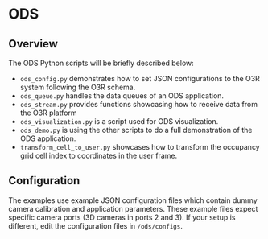 # ODS

## Overview
The ODS Python scripts will be briefly described below:

- `ods_config.py` demonstrates how to set JSON configurations to the O3R system following the O3R schema. 
- `ods_queue.py` handles the data queues of an ODS application.
- `ods_stream.py` provides functions showcasing how to receive data from the O3R platform
- `ods_visualization.py` is a script used for ODS visualization.
- `ods_demo.py` is using the other scripts to do a full demonstration of the ODS application.
- `transform_cell_to_user.py` showcases how to transform the occupancy grid cell index to coordinates in the user frame.

## Configuration

The examples use example JSON configuration files which contain dummy camera calibration and application parameters. These example files expect specific camera ports (3D cameras in ports 2 and 3). If your setup is different, edit the configuration files in `/ods/configs`.
